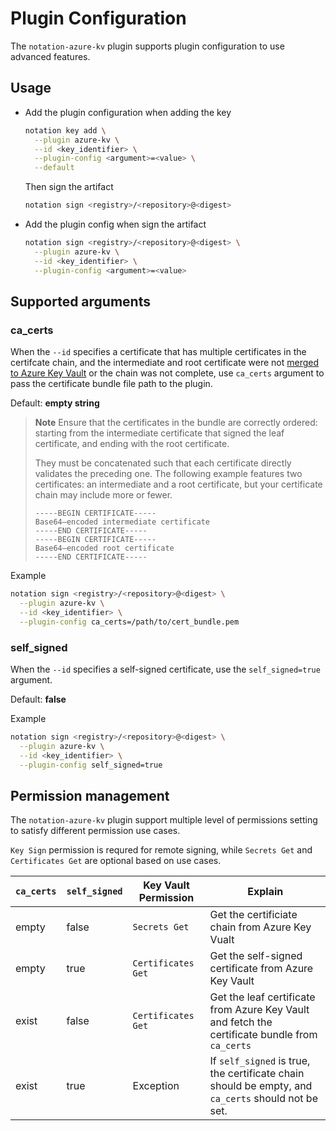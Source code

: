 # Plugin Configuration
The `notation-azure-kv` plugin supports plugin configuration to use advanced features.

## Usage
- Add the plugin configuration when adding the key
  ```sh
  notation key add \
    --plugin azure-kv \
    --id <key_identifier> \
    --plugin-config <argument>=<value> \
    --default
  ```
  Then sign the artifact
  ```sh
  notation sign <registry>/<repository>@<digest>
  ```

- Add the plugin config when sign the artifact
  ```sh
  notation sign <registry>/<repository>@<digest> \
    --plugin azure-kv \
    --id <key_identifier> \
    --plugin-config <argument>=<value>
  ```

## Supported arguments
### ca_certs
When the `--id` specifies a certificate that has multiple certificates in the certifcate chain, and the intermediate and root certificate were not [merged to Azure Key Vault](https://learn.microsoft.com//azure/key-vault/certificates/create-certificate-signing-request) or the chain was not complete, use `ca_certs` argument to pass the certificate bundle file path to the plugin.

Default: **empty string**

> **Note** Ensure that the certificates in the bundle are correctly ordered: starting from the intermediate certificate that signed the leaf certificate, and ending with the root certificate.
>
> They must be concatenated such that each certificate directly validates the preceding one. The following example features two certificates: an intermediate and a root certificate, but your certificate chain may include more or fewer.
>
> ```pem
> -----BEGIN CERTIFICATE-----
> Base64–encoded intermediate certificate
> -----END CERTIFICATE-----
> -----BEGIN CERTIFICATE-----
> Base64–encoded root certificate
> -----END CERTIFICATE-----
> ```

Example
```sh
notation sign <registry>/<repository>@<digest> \
  --plugin azure-kv \
  --id <key_identifier> \
  --plugin-config ca_certs=/path/to/cert_bundle.pem
```

### self_signed
When the `--id` specifies a self-signed certificate, use the `self_signed=true` argument.

Default: **false**

Example
```sh
notation sign <registry>/<repository>@<digest> \
  --plugin azure-kv \
  --id <key_identifier> \
  --plugin-config self_signed=true
```

## Permission management
The `notation-azure-kv` plugin support multiple level of permissions setting to satisfy different permission use cases.

`Key Sign` permission is requred for remote signing, while `Secrets Get` and `Certificates Get` are optional based on use cases.

| `ca_certs` | `self_signed` | Key Vault Permission | Explain                                                                                            |
| ---------- | ------------- | -------------------- | -------------------------------------------------------------------------------------------------- |
| empty      | false         | `Secrets Get`        | Get the certificiate chain from Azure Key Vualt                                                    |
| empty      | true          | `Certificates Get`   | Get the self-signed certificate from Azure Key Vault                                               |
| exist      | false         | `Certificates Get`   | Get the leaf certificate from Azure Key Vault and fetch the certificate bundle from `ca_certs`     |
| exist      | true          | Exception            | If `self_signed` is true, the certificate chain should be empty, and `ca_certs` should not be set. |
